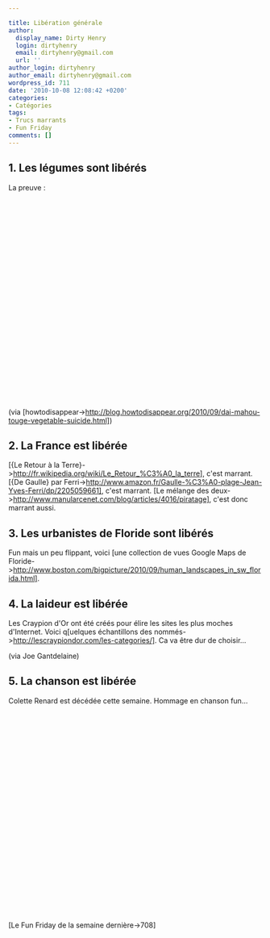 ```yaml
---

title: Libération générale
author:
  display_name: Dirty Henry
  login: dirtyhenry
  email: dirtyhenry@gmail.com
  url: ''
author_login: dirtyhenry
author_email: dirtyhenry@gmail.com
wordpress_id: 711
date: '2010-10-08 12:08:42 +0200'
categories:
- Catégories
tags:
- Trucs marrants
- Fun Friday
comments: []
---
```

<h2>1. Les légumes sont libérés</h2>

La preuve :

<object width="500" height="400"><param name="movie" value="http://www.youtube.com/v/1gD8nV8RlPU?fs=1&hl=fr_FR"></param><param name="allowFullScreen" value="true"></param><param name="allowscriptaccess" value="always"></param><embed src="http://www.youtube.com/v/1gD8nV8RlPU?fs=1&hl=fr_FR" type="application/x-shockwave-flash" allowscriptaccess="always" allowfullscreen="true" width="500" height="400"></embed></object>

(via [howtodisappear->http://blog.howtodisappear.org/2010/09/dai-mahou-touge-vegetable-suicide.html])

<h2>2. La France est libérée</h2>

[{Le Retour à la Terre}->http://fr.wikipedia.org/wiki/Le_Retour_%C3%A0_la_terre], c'est marrant. [{De Gaulle} par Ferri->http://www.amazon.fr/Gaulle-%C3%A0-plage-Jean-Yves-Ferri/dp/2205059661], c'est marrant. [Le mélange des deux->http://www.manularcenet.com/blog/articles/4016/piratage], c'est donc marrant aussi.

<h2>3. Les urbanistes de Floride sont libérés</h2>

Fun mais un peu flippant, voici [une collection de vues Google Maps de Floride->http://www.boston.com/bigpicture/2010/09/human_landscapes_in_sw_florida.html].

<h2>4. La laideur est libérée</h2>

Les Craypion d'Or ont été créés pour élire les sites les plus moches d'Internet. Voici q[uelques échantillons des nommés->http://lescraypiondor.com/les-categories/]. Ca va être dur de choisir...

(via Joe Gantdelaine)

<h2>5. La chanson est libérée</h2>

Colette Renard est décédée cette semaine. Hommage en chanson fun...

<object width="500" height="400"><param name="movie" value="http://www.youtube.com/v/n3gwyPxS7Yc?fs=1&hl=fr_FR"></param><param name="allowFullScreen" value="true"></param><param name="allowscriptaccess" value="always"></param><embed src="http://www.youtube.com/v/n3gwyPxS7Yc?fs=1&hl=fr_FR" type="application/x-shockwave-flash" allowscriptaccess="always" allowfullscreen="true" width="500" height="400"></embed></object>

[Le Fun Friday de la semaine dernière->708]
